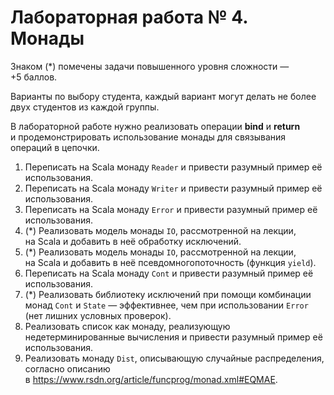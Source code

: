 Лабораторная работа № 4. Монады
===============================

Знаком (\*) помечены задачи повышенного уровня сложности — +5 баллов.

Варианты по выбору студента, каждый вариант могут делать не более
двух студентов из каждой группы.

В лабораторной работе нужно реализовать операции **bind** и **return**
и продемонстрировать использование монады для связывания операций
в цепочки.

1. Переписать на Scala монаду `Reader` и привести разумный пример её
   использования.
2. Переписать на Scala монаду `Writer` и привести разумный пример её
   использования.
3. Переписать на Scala монаду `Error` и привести разумный пример её
   использования.
4. (\*) Реализовать модель монады `IO`, рассмотренной на лекции, на Scala
   и добавить в неё обработку исключений.
5. (\*) Реализовать модель монады `IO`, рассмотренной на лекции, на Scala
   и добавить в неё псевдомногопоточность (функция `yield`).
6. Переписать на Scala монаду `Cont` и привести разумный пример её
   использования.
7. (\*) Реализовать библиотеку исключений при помощи комбинации монад
   `Cont` и `State` — эффективнее, чем при использовании `Error`
   (нет лишних условных проверок).
8. Реализовать список как монаду, реализующую недетерминированные
   вычисления и привести разумный пример её использования.
9. Реализовать монаду `Dist`, описывающую случайные распределения,
   согласно описанию в <https://www.rsdn.org/article/funcprog/monad.xml#EQMAE>.
